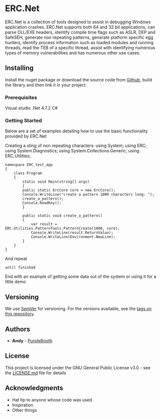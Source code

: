 # ERC.Net

ERC.Net is a collection of tools designed to assist in debugging Windows application crashes. ERC.Net supports both 64 and 32 bit applications, can parse DLL/EXE headers, identify compile time flags such as ASLR, DEP and SafeSEH, generate non repeating patterns, generate platform specific egg hunters, identify process information such as loaded modules and running threads, read the TEB of a specific thread, assist with identifying numerous types of memory vulnerabilities and has numerous other use cases. 

## Installing

Install the nuget package or download the source code from [Github](https://github.com/Andy53/ERC.net), build the library and then link it in your project.

### Prerequisites

Visual studio
.Net 4.7.2
C#

### Getting Started

Below are a set of examples detailing how to use the basic functionality provided by ERC.Net

Creating a sting of non repeating characters:
    using System;
    using ERC;
    using System.Diagnostics;
    using System.Collections.Generic;
    using ERC.Utilities;

    namespace ERC_test_app
    {
        class Program
        {
            static void Main(string[] args)
            {
            public static ErcCore core = new ErcCore();
            Console.WriteLine("create a pattern 1000 characters long: ");
            create_a_pattern();
            Console.ReadKey();
            }

            public static void create_a_pattern()
            {
                var result = ERC.Utilities.PatternTools.PatternCreate(1000, core);
                Console.WriteLine(result.ReturnValue);
                Console.WriteLine(Environment.NewLine);
            }
        }
    }


And repeat

```
until finished
```

End with an example of getting some data out of the system or using it for a little demo

## Versioning

We use [SemVer](http://semver.org/) for versioning. For the versions available, see the [tags on this repository](https://github.com/Andy53/ERC.net/tags). 

## Authors

* **Andy** - [PurpleBooth](https://github.com/PurpleBooth)

## License

This project is licensed under the GNU General Public License v3.0 - see the [LICENSE.md](LICENSE.md) file for details

## Acknowledgments

* Hat tip to anyone whose code was used
* Inspiration
* Other things

